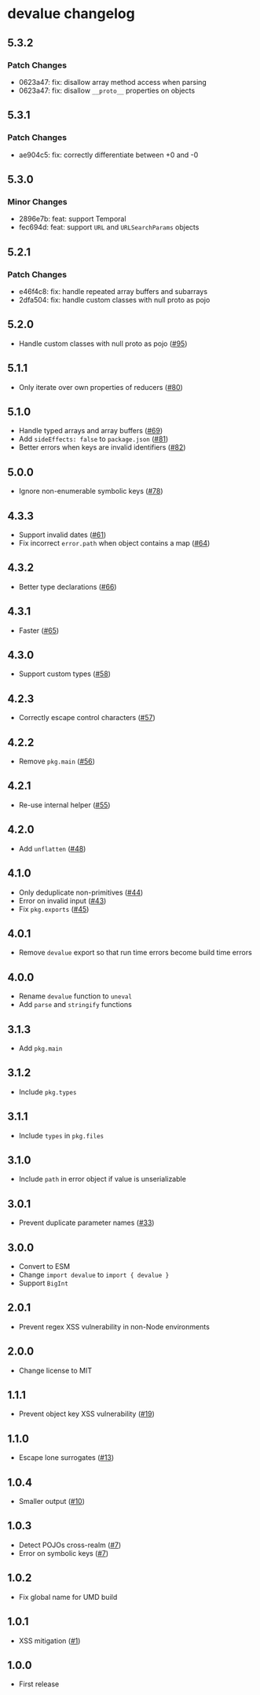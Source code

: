 # devalue changelog

## 5.3.2

### Patch Changes

- 0623a47: fix: disallow array method access when parsing
- 0623a47: fix: disallow `__proto__` properties on objects

## 5.3.1

### Patch Changes

- ae904c5: fix: correctly differentiate between +0 and -0

## 5.3.0

### Minor Changes

- 2896e7b: feat: support Temporal
- fec694d: feat: support `URL` and `URLSearchParams` objects

## 5.2.1

### Patch Changes

- e46f4c8: fix: handle repeated array buffers and subarrays
- 2dfa504: fix: handle custom classes with null proto as pojo

## 5.2.0

- Handle custom classes with null proto as pojo ([#95](https://github.com/sveltejs/devalue/pull/95))

## 5.1.1

- Only iterate over own properties of reducers ([#80](https://github.com/Rich-Harris/devalue/pull/80))

## 5.1.0

- Handle typed arrays and array buffers ([#69](https://github.com/Rich-Harris/devalue/pull/69))
- Add `sideEffects: false` to `package.json` ([#81](https://github.com/Rich-Harris/devalue/pull/81))
- Better errors when keys are invalid identifiers ([#82](https://github.com/Rich-Harris/devalue/pull/82))

## 5.0.0

- Ignore non-enumerable symbolic keys ([#78](https://github.com/Rich-Harris/devalue/pull/78))

## 4.3.3

- Support invalid dates ([#61](https://github.com/Rich-Harris/devalue/pull/61))
- Fix incorrect `error.path` when object contains a map ([#64](https://github.com/Rich-Harris/devalue/pull/64))

## 4.3.2

- Better type declarations ([#66](https://github.com/Rich-Harris/devalue/pull/66))

## 4.3.1

- Faster ([#65](https://github.com/Rich-Harris/devalue/pull/65))

## 4.3.0

- Support custom types ([#58](https://github.com/Rich-Harris/devalue/pull/58))

## 4.2.3

- Correctly escape control characters ([#57](https://github.com/Rich-Harris/devalue/pull/57))

## 4.2.2

- Remove `pkg.main` ([#56](https://github.com/Rich-Harris/devalue/pull/56))

## 4.2.1

- Re-use internal helper ([#55](https://github.com/Rich-Harris/devalue/pull/55))

## 4.2.0

- Add `unflatten` ([#48](https://github.com/Rich-Harris/devalue/pull/48))

## 4.1.0

- Only deduplicate non-primitives ([#44](https://github.com/Rich-Harris/devalue/pull/44))
- Error on invalid input ([#43](https://github.com/Rich-Harris/devalue/pull/43))
- Fix `pkg.exports` ([#45](https://github.com/Rich-Harris/devalue/pull/45))

## 4.0.1

- Remove `devalue` export so that run time errors become build time errors

## 4.0.0

- Rename `devalue` function to `uneval`
- Add `parse` and `stringify` functions

## 3.1.3

- Add `pkg.main`

## 3.1.2

- Include `pkg.types`

## 3.1.1

- Include `types` in `pkg.files`

## 3.1.0

- Include `path` in error object if value is unserializable

## 3.0.1

- Prevent duplicate parameter names ([#33](https://github.com/Rich-Harris/devalue/pull/33))

## 3.0.0

- Convert to ESM
- Change `import devalue` to `import { devalue }`
- Support `BigInt`

## 2.0.1

- Prevent regex XSS vulnerability in non-Node environments

## 2.0.0

- Change license to MIT

## 1.1.1

- Prevent object key XSS vulnerability ([#19](https://github.com/Rich-Harris/devalue/issues/19))

## 1.1.0

- Escape lone surrogates ([#13](https://github.com/Rich-Harris/devalue/issues/13))

## 1.0.4

- Smaller output ([#10](https://github.com/Rich-Harris/devalue/pull/10))

## 1.0.3

- Detect POJOs cross-realm ([#7](https://github.com/Rich-Harris/devalue/pull/7))
- Error on symbolic keys ([#7](https://github.com/Rich-Harris/devalue/pull/7))

## 1.0.2

- Fix global name for UMD build

## 1.0.1

- XSS mitigation ([#1](https://github.com/Rich-Harris/devalue/issues/1))

## 1.0.0

- First release
